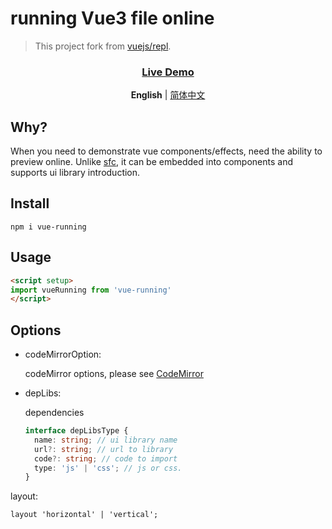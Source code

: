 # running  Vue3 file online
>This project fork from [vuejs/repl](https://github.com/vuejs/repl).


<h3 align='center'>
<a href="https://vue-running.netlify.app/">Live Demo</a>
</h3>

<p align='center'>
<b>English</b> | <a href="https://github.com/estjs/vue-running/blob/main/README.zh-CN.md">简体中文</a>
<!-- Contributors: Thanks for geting interested, however we DON'T accept new transitions to the README, thanks. -->
</p>

## Why?

When you need to demonstrate vue components/effects, need the ability to preview online. 
Unlike [sfc](https://sfc.vuejs.org/), it can be embedded into components and supports ui library introduction.


## Install

```
npm i vue-running
```

## Usage


```html
<script setup>
import vueRunning from 'vue-running'
</script>
```
## Options
  - codeMirrorOption: 
  
    codeMirror options, please see [CodeMirror](https://codemirror.net/doc/manual.html#config)
  - depLibs:
      
       dependencies 
      ```typescript
      interface depLibsType {
        name: string; // ui library name
        url?: string; // url to library
        code?: string; // code to import
        type: 'js' | 'css'; // js or css. 
      }
      ```
  layout: 
    
    layout 'horizontal' | 'vertical';


